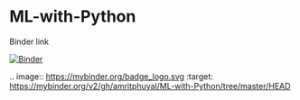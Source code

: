 # ML-with-Python

Binder link

[![Binder](https://mybinder.org/badge_logo.svg)](https://mybinder.org/v2/gh/amritphuyal/ML-with-Python/tree/master/HEAD)


.. image:: https://mybinder.org/badge_logo.svg
 :target: https://mybinder.org/v2/gh/amritphuyal/ML-with-Python/tree/master/HEAD
